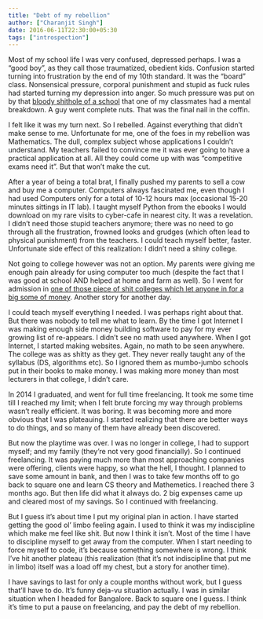 ```yaml
---
title: "Debt of my rebellion"
author: ["Charanjit Singh"]
date: 2016-06-11T22:30:00+05:30
tags: ["introspection"]
---
```


Most of my school life I was very confused, depressed perhaps. I was a “good
boy”, as they call those traumatized, obedient kids. Confusion started turning
into frustration by the end of my 10th standard. It was the “board” class.
Nonsensical pressure, corporal punishment and stupid as fuck rules had started
turning my depression into anger. So much pressure was put on by that [bloody
shithole of a school](https://web.archive.org/web/20161117224135/http://channikhabra.github.io/2016/06/11/cost-of-being-a-rebel/sasacademy.com) that one of my classmates had a mental breakdown. A guy
went complete nuts. That was the final nail in the coffin.

I felt like it was my turn next. So I rebelled. Against everything that didn’t
make sense to me. Unfortunate for me, one of the foes in my rebellion was
Mathematics. The dull, complex subject whose applications I couldn’t understand.
My teachers failed to convince me it was ever going to have a practical
application at all. All they could come up with was “competitive exams need it”.
But that won’t make the cut.

After a year of being a total brat, I finally pushed my parents to sell a cow
and buy me a computer. Computers always fascinated me, even though I had used
Computers only for a total of 10-12 hours max (occasional 15-20 minutes sittings
in IT lab). I taught myself Python from the ebooks I would download on my rare
visits to cyber-cafe in nearest city. It was a revelation. I didn’t need those
stupid teachers anymore; there was no need to go through all the frustration,
frowned looks and grudges (which often lead to physical punishment) from the
teachers. I could teach myself better, faster. Unfortunate side effect of this
realization: I didn’t need a shiny college.

Not going to college however was not an option. My parents were giving me enough
pain already for using computer too much (despite the fact that I was good at
school AND helped at home and farm as well). So I went for admission in [one of
those piece of shit colleges which let anyone in for a big some of money](https://web.archive.org/web/20161117224135/http://dgc.edu.in/).
Another story for another day.

I could teach myself everything I needed. I was perhaps right about that. But
there was nobody to tell me what to learn. By the time I got Internet I was
making enough side money building software to pay for my ever growing list of
re-appears. I didn’t see no math used anywhere. When I got Internet, I started
making websites. Again, no math to be seen anywhere. The college was as shitty
as they get. They never really taught any of the syllabus (DS, algorithms etc).
So I ignored them as mumbo-jumbo schools put in their books to make money. I was
making more money than most lecturers in that college, I didn’t care.

In 2014 I graduated, and went for full time freelancing. It took me some time
till I reached my limit; when I felt brute forcing my way through problems
wasn’t really efficient. It was boring. It was becoming more and more obvious
that I was plateauing. I started realizing that there are better ways to do
things, and so many of them have already been discovered.

But now the playtime was over. I was no longer in college, I had to support
myself; and my family (they’re not very good financially). So I continued
freelancing. It was paying much more than most approaching companies were
offering, clients were happy, so what the hell, I thought. I planned to save
some amount in bank, and then I was to take few months off to go back to square
one and learn CS theory and Mathemetics. I reached there 3 months ago. But then
life did what it always do. 2 big expenses came up and cleared most of my
savings. So I continued with freelancing.

But I guess it’s about time I put my original plan in action. I have started
getting the good ol’ limbo feeling again. I used to think it was my indiscipline
which make me feel like shit. But now I think it isn’t. Most of the time I have
to discipline myself to get away from the computer. When I start needing to
force myself to code, it’s because something somewhere is wrong. I think I’ve
hit another plateau (this realization (that it’s not indiscipline that put me in
limbo) itself was a load off my chest, but a story for another time).

I have savings to last for only a couple months without work, but I guess
that’ll have to do. It’s funny deja-vu situation actually. I was in similar
situation when I headed for Bangalore. Back to square one I guess. I think it’s
time to put a pause on freelancing, and pay the debt of my rebellion.
